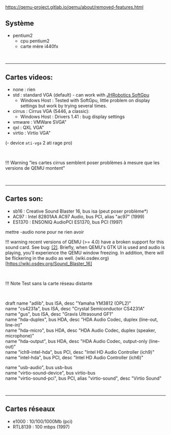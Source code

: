 ##
https://qemu-project.gitlab.io/qemu/about/removed-features.html

## Système

- pentium2  
    - cpu pentium2
    - carte mère i440fx 


<br>
<hr>

## Cartes videos:
- none   : rien  
- std    : standard VGA (default) - can work with [JHRobotics SoftGpu](https://github.com/JHRobotics/softgpu)  
  - Windows Host : Tested with SoftGpu, little problem on display settings but work by trying several times.  
- cirrus : Cirrus VGA (5446, a classic):  
  - Windows Host : Drivers 1.41 : bug display settings  
- vmware : VMWare SVGA"  
- qxl    : QXL VGA"  
- virtio : Virtio VGA"  

(- device `ati-vga` 2 ati rage pro)

<br>

!!! Warning "les cartes cirrus semblent poser problèmes à mesure que les versions de QEMU montent"

<br>
<hr>

## Cartes son:
- sb16   : Creative Sound Blaster 16, bus isa (peut poser problème*)  
- AC97 : Intel 82801AA AC97 Audio, bus PCI, alias "ac97" (1999)  
- ES1370 : ENSONIQ AudioPCI ES1370, bus PCI (1997)  

mettre -audio none pour ne rien avoir 

!!! warning
    recent versions of QEMU (>= 4.0) have a broken support for this sound card. See bug: [[2]](https://bugs.launchpad.net/qemu/+bug/1873769). Briefly, when QEMU's GTK UI is used and audio is playing, you'll experience the QEMU window freezing. In addition, there will be flickering in the audio as well. (wiki.osdev.org)[https://wiki.osdev.org/Sound_Blaster_16]

<br> 

!!! Note
    Test sans la carte réseau distante

<br> 

draft
name "adlib", bus ISA, desc "Yamaha YM3812 (OPL2)"  
name "cs4231a", bus ISA, desc "Crystal Semiconductor CS4231A"  
name "gus", bus ISA, desc "Gravis Ultrasound GF1"  
name "hda-duplex", bus HDA, desc "HDA Audio Codec, duplex   (line-out, line-in)"  
name "hda-micro", bus HDA, desc "HDA Audio Codec, duplex (speaker, microphone)"  
name "hda-output", bus HDA, desc "HDA Audio Codec, output-only   (line-out)"  
name "ich9-intel-hda", bus PCI, desc "Intel HD Audio Controller (ich9)"  
name "intel-hda", bus PCI, desc "Intel HD Audio Controller (ich6)"  

name "usb-audio", bus usb-bus  
name "virtio-sound-device", bus virtio-bus  
name "virtio-sound-pci", bus PCI, alias "virtio-sound", desc   "Virtio Sound"  

<br>
<hr>

## Cartes réseaux
- e1000  : 10/100/1000Mb (pci) 
- RTL8139 : 100 mbps (1997)
